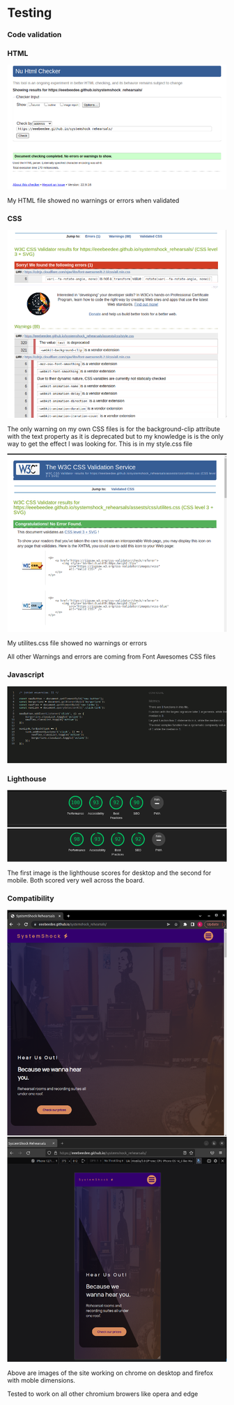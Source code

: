# Testing 

### Code validation 

### HTML

![HTML-validation](documentation/validate-html.png)

My HTML file showed no warnings or errors when validated


### CSS

![CSS-validation](documentation/validate-css.png)

The only warning on my own CSS files is for the background-clip attribute with the text property as it is deprecated but to my knowledge is is the only way to get the effect I was looking for. This is in my style.css file

![CSS-validation](documentation/validate-css-utilites.png)

My utilites.css file showed no warnings or errors

All other Warnings and errors are coming from Font Awesomes CSS files

### Javascript

![Javascript-validation](documentation/validate-js.png)



### Lighthouse

![lighthouse-desktop](/documentation/lighthouse-desktop.png)
![lighthouse-mobile](/documentation/lighthouse-mobile.png)

The first image is the lighthouse scores for desktop and the second for mobile. Both scored very well across the board.


### Compatibility 

![chrome-validation](documentation/validate-chrome.png)
![firefox-mobile-validation](documentation/validate-firefox-mobile.png)

Above are images of the site working on chrome on desktop and firefox with moble dimensions.

Tested to work on all other chromium browers like opera and edge

###